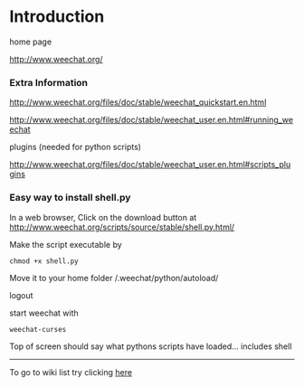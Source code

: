 # Introduction #

home page

http://www.weechat.org/

### Extra Information ###

http://www.weechat.org/files/doc/stable/weechat_quickstart.en.html

http://www.weechat.org/files/doc/stable/weechat_user.en.html#running_weechat

plugins (needed for python scripts)

http://www.weechat.org/files/doc/stable/weechat_user.en.html#scripts_plugins

### Easy way to install shell.py ###

In a web browser, Click on the download button at http://www.weechat.org/scripts/source/stable/shell.py.html/

Make the script executable by
```
chmod +x shell.py
```

Move it to your home folder /.weechat/python/autoload/

logout

start weechat with
```
weechat-curses
```
Top of screen should say what pythons scripts have loaded... includes shell


---

To go to wiki list  try clicking
[here](http://code.google.com/p/inxi/w/list)
